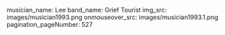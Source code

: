 musician_name: Lee
band_name: Grief Tourist
img_src: images/musician1993.png
onmouseover_src: images/musician1993.1.png
pagination_pageNumber: 527